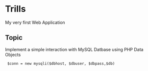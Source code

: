# Trills
My very first Web Application 

## Topic
  Implement a simple interaction with MySQL Datbase using PHP Data Objects 
```
 $conn = new mysqli($dbhost, $dbuser, $dbpass,$db)
```
